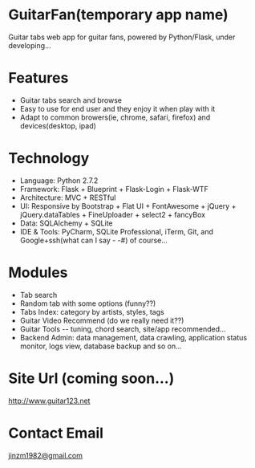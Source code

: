GuitarFan(temporary app name)
===

Guitar tabs web app for guitar fans, powered by Python/Flask, under developing...

# Features
* Guitar tabs search and browse
* Easy to use for end user and they enjoy it when play with it
* Adapt to common browers(ie, chrome, safari, firefox) and devices(desktop, ipad)

# Technology
* Language: Python 2.7.2
* Framework: Flask + Blueprint + Flask-Login + Flask-WTF
* Architecture: MVC + RESTful
* UI: Responsive by Bootstrap + Flat UI + FontAwesome + jQuery + jQuery.dataTables + FineUploader + select2 + fancyBox
* Data: SQLAlchemy + SQLite
* IDE & Tools: PyCharm, SQLite Professional, iTerm, Git, and Google+ssh(what can I say - -#) of course...

# Modules
* Tab search
* Random tab with some options (funny??)
* Tabs Index: category by artists, styles, tags
* Guitar Video Recommend (do we really need it??)
* Guitar Tools -- tuning, chord search, site/app recommended...
* Backend Admin: data management, data crawling, application status monitor, logs view, database backup and so on...

# Site Url (coming soon...)
http://www.guitar123.net

# Contact Email
jinzm1982@gmail.com
